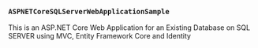 ### `ASPNETCoreSQLServerWebApplicationSample`    
This is an ASP.NET Core Web Application for an Existing Database on SQL SERVER using MVC, Entity Framework Core and Identity
